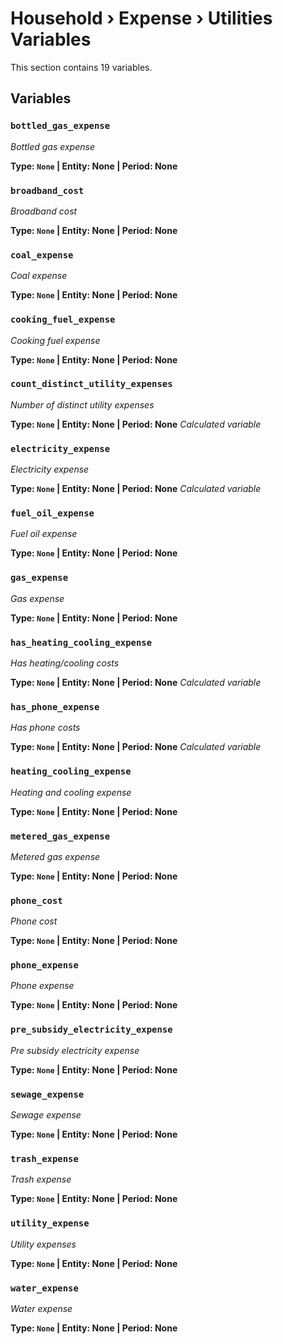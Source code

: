 # Household › Expense › Utilities Variables

This section contains 19 variables.

## Variables

### `bottled_gas_expense`
*Bottled gas expense*

**Type: `None` | Entity: None | Period: None**

### `broadband_cost`
*Broadband cost*

**Type: `None` | Entity: None | Period: None**

### `coal_expense`
*Coal expense*

**Type: `None` | Entity: None | Period: None**

### `cooking_fuel_expense`
*Cooking fuel expense*

**Type: `None` | Entity: None | Period: None**

### `count_distinct_utility_expenses`
*Number of distinct utility expenses*

**Type: `None` | Entity: None | Period: None**
*Calculated variable*

### `electricity_expense`
*Electricity expense*

**Type: `None` | Entity: None | Period: None**
*Calculated variable*

### `fuel_oil_expense`
*Fuel oil expense*

**Type: `None` | Entity: None | Period: None**

### `gas_expense`
*Gas expense*

**Type: `None` | Entity: None | Period: None**

### `has_heating_cooling_expense`
*Has heating/cooling costs*

**Type: `None` | Entity: None | Period: None**
*Calculated variable*

### `has_phone_expense`
*Has phone costs*

**Type: `None` | Entity: None | Period: None**
*Calculated variable*

### `heating_cooling_expense`
*Heating and cooling expense*

**Type: `None` | Entity: None | Period: None**

### `metered_gas_expense`
*Metered gas expense*

**Type: `None` | Entity: None | Period: None**

### `phone_cost`
*Phone cost*

**Type: `None` | Entity: None | Period: None**

### `phone_expense`
*Phone expense*

**Type: `None` | Entity: None | Period: None**

### `pre_subsidy_electricity_expense`
*Pre subsidy electricity expense*

**Type: `None` | Entity: None | Period: None**

### `sewage_expense`
*Sewage expense*

**Type: `None` | Entity: None | Period: None**

### `trash_expense`
*Trash expense*

**Type: `None` | Entity: None | Period: None**

### `utility_expense`
*Utility expenses*

**Type: `None` | Entity: None | Period: None**

### `water_expense`
*Water expense*

**Type: `None` | Entity: None | Period: None**
